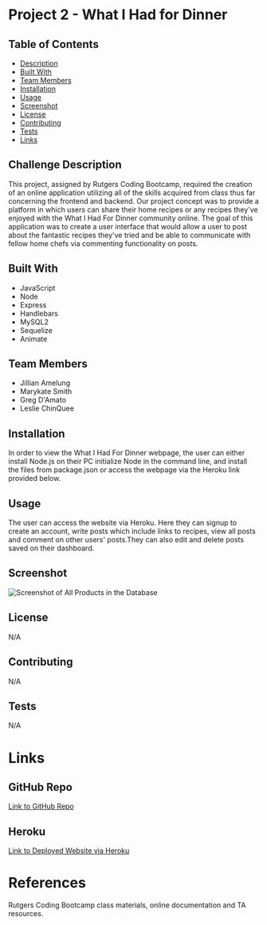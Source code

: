# Project 2 - What I Had for Dinner    

  ## Table of Contents
  * [Description](#challenge-description)
  * [Built With](#built-with)
  * [Team Members](#team-members)
  * [Installation](#installation)
  * [Usage](#usage)
  * [Screenshot](#screenshot)
  * [License](#license)
  * [Contributing](#contributing)
  * [Tests](#tests)
  * [Links](#links)

  ## Challenge Description
  This project, assigned by Rutgers Coding Bootcamp, required the creation of an online application utilizing all of the skills acquired from class thus far concerning the frontend and backend. Our project concept was to provide a platform in which users can share their home recipes or any recipes they've enjoyed with the What I Had For Dinner community online. The goal of this application was to create a user interface that would allow a user to post about the fantastic recipes they've tried and be able to communicate with fellow home chefs via commenting functionality on posts.

  ## Built With
  * JavaScript
  * Node
  * Express
  * Handlebars
  * MySQL2
  * Sequelize
  * Animate

  ## Team Members
  * Jillian Amelung
  * Marykate Smith
  * Greg D'Amato
  * Leslie ChinQuee

  ## Installation
  In order to view the What I Had For Dinner webpage, the user can either install Node.js on their PC initialize Node in the command line, and install the files from package.json or access the webpage via the Heroku link provided below.


  ## Usage
  The user can access the website via Heroku. Here they can signup to create an account, write posts which include links to recipes, view all posts and comment on other users' posts.They can also edit and delete posts saved on their dashboard.

  ## Screenshot
  ![Screenshot of All Products in the Database]()

  ## License
  N/A
    
  ## Contributing
  N/A

  ## Tests
  N/A

  # Links
  ## GitHub Repo
  [Link to GitHub Repo](https://github.com/JillianA328/whatihadfordinner)

  ## Heroku 
  [Link to Deployed Website via Heroku](https://whatihadfordinner.herokuapp.com/)

  # References
  Rutgers Coding Bootcamp class materials, online documentation and TA resources.